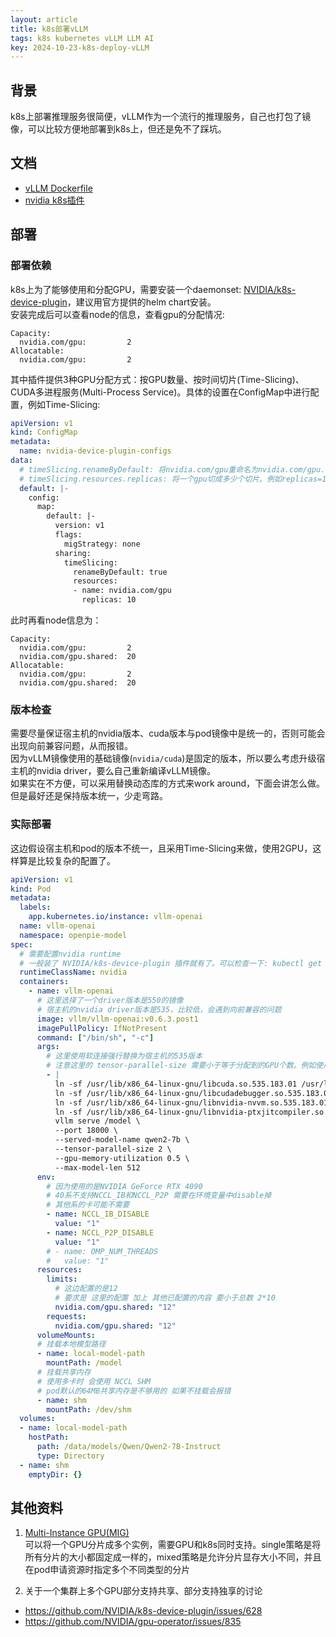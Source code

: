 ```yaml
---
layout: article
title: k8s部署vLLM
tags: k8s kubernetes vLLM LLM AI
key: 2024-10-23-k8s-deploy-vLLM
---
```


## 背景

k8s上部署推理服务很简便，vLLM作为一个流行的推理服务，自己也打包了镜像，可以比较方便地部署到k8s上，但还是免不了踩坑。

## 文档

- [vLLM Dockerfile](https://github.com/vllm-project/vllm/blob/main/Dockerfile)
- [nvidia k8s插件](https://github.com/NVIDIA/k8s-device-plugin)

## 部署

### 部署依赖

k8s上为了能够使用和分配GPU，需要安装一个daemonset: [NVIDIA/k8s-device-plugin](https://github.com/NVIDIA/k8s-device-plugin)，建议用官方提供的helm chart安装。  
安装完成后可以查看node的信息，查看gpu的分配情况:  

```shell
Capacity:
  nvidia.com/gpu:         2
Allocatable:
  nvidia.com/gpu:         2
```

其中插件提供3种GPU分配方式：按GPU数量、按时间切片(Time-Slicing)、CUDA多进程服务(Multi-Process Service)。具体的设置在ConfigMap中进行配置，例如Time-Slicing:  

```yaml
apiVersion: v1
kind: ConfigMap
metadata:
  name: nvidia-device-plugin-configs
data:
  # timeSlicing.renameByDefault: 将nvidia.com/gpu重命名为nvidia.com/gpu.shared，避免概念混淆
  # timeSlicing.resources.replicas: 将一个gpu切成多少个切片。例如replicas=10，gpu有2个，则总的可分配的数量为20
  default: |-
    config:
      map:
        default: |-
          version: v1
          flags:
            migStrategy: none
          sharing:
            timeSlicing:
              renameByDefault: true
              resources:
              - name: nvidia.com/gpu
                replicas: 10
```

此时再看node信息为：

```shell
Capacity:
  nvidia.com/gpu:         2
  nvidia.com/gpu.shared:  20
Allocatable:
  nvidia.com/gpu:         2
  nvidia.com/gpu.shared:  20
```

### 版本检查

需要尽量保证宿主机的nvidia版本、cuda版本与pod镜像中是统一的，否则可能会出现向前兼容问题，从而报错。  
因为vLLM镜像使用的基础镜像(`nvidia/cuda`)是固定的版本，所以要么考虑升级宿主机的nvidia driver，要么自己重新编译vLLM镜像。  
如果实在不方便，可以采用替换动态库的方式来work around，下面会讲怎么做。但是最好还是保持版本统一，少走弯路。  

### 实际部署

这边假设宿主机和pod的版本不统一，且采用Time-Slicing来做，使用2GPU，这样算是比较复杂的配置了。  

```yaml
apiVersion: v1
kind: Pod
metadata:
  labels:
    app.kubernetes.io/instance: vllm-openai
  name: vllm-openai
  namespace: openpie-model
spec:
  # 需要配置nvidia runtime
  # 一般装了 NVIDIA/k8s-device-plugin 插件就有了。可以检查一下: kubectl get runtimeclass
  runtimeClassName: nvidia
  containers:
    - name: vllm-openai
      # 这里选择了一个driver版本是550的镜像
      # 宿主机的nvidia driver版本是535，比较低，会遇到向前兼容的问题
      image: vllm/vllm-openai:v0.6.3.post1
      imagePullPolicy: IfNotPresent
      command: ["/bin/sh", "-c"]
      args:
        # 这里使用软连接强行替换为宿主机的535版本
        # 注意这里的 tensor-parallel-size 需要小于等于分配到的GPU个数。例如使用"nvidia.com/gpu":"1"时，tensor-parallel-size只能为1
        - |
          ln -sf /usr/lib/x86_64-linux-gnu/libcuda.so.535.183.01 /usr/lib/x86_64-linux-gnu/libcuda.so.1;
          ln -sf /usr/lib/x86_64-linux-gnu/libcudadebugger.so.535.183.01 /usr/lib/x86_64-linux-gnu/libcudadebugger.so.1;
          ln -sf /usr/lib/x86_64-linux-gnu/libnvidia-nvvm.so.535.183.01 /usr/lib/x86_64-linux-gnu/libnvidia-nvvm.so.4;
          ln -sf /usr/lib/x86_64-linux-gnu/libnvidia-ptxjitcompiler.so.535.183.01 /usr/lib/x86_64-linux-gnu/libnvidia-ptxjitcompiler.so.1;
          vllm serve /model \
          --port 18000 \
          --served-model-name qwen2-7b \
          --tensor-parallel-size 2 \
          --gpu-memory-utilization 0.5 \
          --max-model-len 512
      env:
        # 因为使用的是NVIDIA GeForce RTX 4090
        # 40系不支持NCCL_IB和NCCL_P2P 需要在环境变量中disable掉
        # 其他系的卡可能不需要
        - name: NCCL_IB_DISABLE
          value: "1"
        - name: NCCL_P2P_DISABLE
          value: "1"
        # - name: OMP_NUM_THREADS
        #   value: "1"
      resources:
        limits:
          # 这边配置的是12
          # 要求是 这里的配置 加上 其他已配置的内容 要小于总数 2*10
          nvidia.com/gpu.shared: "12"
        requests:
          nvidia.com/gpu.shared: "12"
      volumeMounts:
      # 挂载本地模型路径
      - name: local-model-path
        mountPath: /model
      # 挂载共享内存
      # 使用多卡时 会使用 NCCL SHM
      # pod默认的64MB共享内存是不够用的 如果不挂载会报错
      - name: shm
        mountPath: /dev/shm
  volumes:
  - name: local-model-path
    hostPath:
      path: /data/models/Qwen/Qwen2-7B-Instruct
      type: Directory
  - name: shm
    emptyDir: {}
```

## 其他资料

1. [Multi-Instance GPU(MIG)](https://docs.nvidia.com/datacenter/cloud-native/kubernetes/latest/index.html)  
可以将一个GPU分片成多个实例，需要GPU和k8s同时支持。single策略是将所有分片的大小都固定成一样的，mixed策略是允许分片显存大小不同，并且在pod申请资源时指定多个不同类型的分片  

1. 关于一个集群上多个GPU部分支持共享、部分支持独享的讨论

- <https://github.com/NVIDIA/k8s-device-plugin/issues/628>  
- <https://github.com/NVIDIA/gpu-operator/issues/835>  
